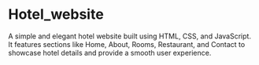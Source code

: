 # Hotel_website
A simple and elegant hotel website built using HTML, CSS, and JavaScript. It features sections like Home, About, Rooms, Restaurant, and Contact to showcase hotel details and provide a smooth user experience.
